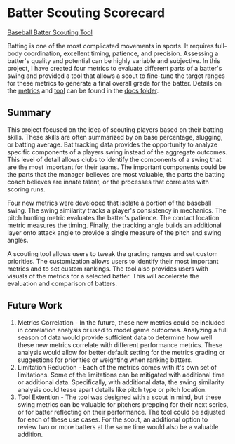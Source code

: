 # Batter Scouting Scorecard
[Baseball Batter Scouting Tool](https://wisd2024-batter-scouting-tool.streamlit.app/)

Batting is one of the most complicated movements in sports. It requires full-body coordination, excellent timing, patience, and precision. Assessing a batter's quality and potential can be highly variable and subjective. In this project, I have created four metrics to evaluate different parts of a batter's swing and provided a tool that allows a scout to fine-tune the target ranges for these metrics to generate a final overall grade for the batter. Details on the [metrics](docs/Metric%20Details.md) and [tool](docs/Tool%20Details.md) can be found in the [docs folder](docs/).

## Summary
This project focused on the idea of scouting players based on their batting skills. These skills are often summarized by on base percentage, slugging, or batting average. Bat tracking data provides the opportunity to analyze specific components of a players swing instead of the aggregate outcomes. This level of detail allows clubs to identify the components of a swing that are the most important for their teams. The important components could be the parts that the manager believes are most valuable, the parts the batting coach believes are innate talent, or the processes that correlates with scoring runs. 

Four new metrics were developed that isolate a portion of the baseball swing. The swing similarity tracks a player's consistency in mechanics. The pitch hunting metric evaluates the batter's patience. The contact location metric measures the timing. Finally, the tracking angle builds an additional layer onto attack angle to provide a single measure of the pitch and swing angles.

A scouting tool allows users to tweak the grading ranges and set custom priorities. The customization allows users to identify their most important metrics and to set custom rankings. The tool also provides users with visuals of the metrics for a selected batter. This will accelerate the evaluation and comparison of batters.

## Future Work
1. Metrics Correlation - In the future, these new metrics could be included in correlation analysis or used to model game outcomes. Analyzing a full season of data would provide sufficient data to determine how well these new metrics correlate with different performance metrics. These analysis would allow for better default setting for the metrics grading or suggestions for priorities or weighting when ranking batters.
1. Limitation Reduction - Each of the metrics comes with it's own set of limitations. Some of the limitations can be mitigated with additional time or additional data. Specifically, with additional data, the swing similarity analysis could tease apart details like pitch type or pitch location.
1. Tool Extention - The tool was designed with a scout in mind, but these swing metrics can be valuable for pitchers prepping for their next series, or for batter reflecting on their performance. The tool could be adjusted for each of these use cases. For the scout, an additional option to review two or more batters at the same time would also be a valuable addition.
